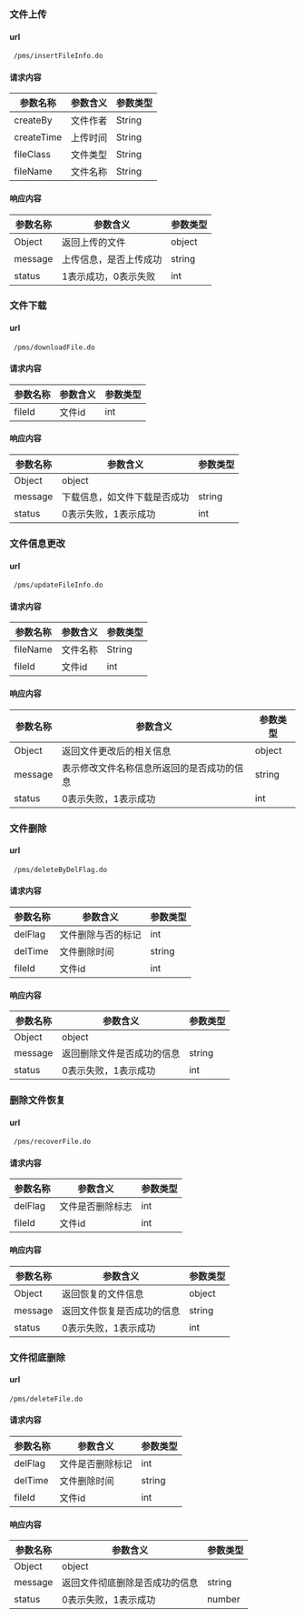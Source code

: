 ### 文件上传

#### url

     /pms/insertFileInfo.do
     
#### 请求内容


参数名称 | 参数含义 | 参数类型 |
---|---|---
createBy |	文件作者 | String	
createTime | 上传时间 |	String	
fileClass |	文件类型 |	String
fileName |	文件名称 |	String

#### 响应内容

参数名称 | 参数含义 | 参数类型 |
---|---|---
Object |	返回上传的文件 |	object	
message	|上传信息，是否上传成功 |	string
status |	1表示成功，0表示失败 |	int

### 文件下载

#### url

     /pms/downloadFile.do

#### 请求内容

参数名称 | 参数含义 | 参数类型 |
---|---|---
fileId|	文件id|	int

#### 响应内容

参数名称 | 参数含义 | 参数类型 |
---|---|---
Object|		object	
message|	下载信息，如文件下载是否成功|	string
status|	0表示失败，1表示成功|	int

### 文件信息更改

#### url

     /pms/updateFileInfo.do

#### 请求内容

参数名称 | 参数含义 | 参数类型 |
---|---|---
fileName|	文件名称|	String
fileId|	文件id|	int

#### 响应内容

参数名称 | 参数含义 | 参数类型 |
---|---|---
Object|返回文件更改后的相关信息|object	
message	|表示修改文件名称信息所返回的是否成功的信息|	string
status|0表示失败，1表示成功	|int

### 文件删除

#### url

     /pms/deleteByDelFlag.do

#### 请求内容

参数名称 | 参数含义 | 参数类型 |
---|---|---
delFlag|文件删除与否的标记|	int
delTime|文件删除时间|string
fileId|文件id|int

#### 响应内容

参数名称 | 参数含义 | 参数类型 |
---|---|---
Object	|	object	
message|返回删除文件是否成功的信息|	string
status|	0表示失败，1表示成功|int

### 删除文件恢复

#### url

     /pms/recoverFile.do

#### 请求内容

参数名称 | 参数含义 | 参数类型 |
---|---|---
delFlag	|文件是否删除标志|int
fileId	|文件id|int

#### 响应内容

参数名称 | 参数含义 | 参数类型 |
---|---|---
Object	|返回恢复的文件信息	|object	
message	|返回文件恢复是否成功的信息|string
status	|0表示失败，1表示成功	|int

### 文件彻底删除

#### url

    /pms/deleteFile.do

#### 请求内容

参数名称 | 参数含义 | 参数类型 |
---|---|---
delFlag	|文件是否删除标记	|int
delTime|文件删除时间|string
fileId	|文件id|	int

#### 响应内容

参数名称 | 参数含义 | 参数类型 |
---|---|---
Object	|object	
message	|返回文件彻底删除是否成功的信息	|string
status|	0表示失败，1表示成功|	number